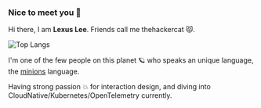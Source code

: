 ### Nice to meet you 👋

<!--
**thehackercat/thehackercat** is a ✨ _special_ ✨ repository because its `README.md` (this file) appears on your GitHub profile.

Here are some ideas to get you started:

- 🔭 I’m currently working on ...
- 🌱 I’m currently learning ...
- 👯 I’m looking to collaborate on ...
- 🤔 I’m looking for help with ...
- 💬 Ask me about ...
- 📫 How to reach me: ...
- 😄 Pronouns: ...
- ⚡ Fun fact: ...
-->

Hi there, I am **Lexus Lee**. Friends call me thehackercat 😾.

![Top Langs](https://github-readme-stats.vercel.app/api/wakatime?username=thehackercat&layout=compact&langs_count=6)

I'm one of the few people on this planet 🪐 who speaks an unique language, the [minions](https://en.wikipedia.org/wiki/Minions_(film)) language.

Having strong passion 💥 for interaction design, and diving into CloudNative/Kubernetes/OpenTelemetry currently.
